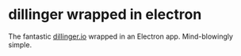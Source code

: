 # dillinger wrapped in electron

The fantastic [dillinger.io](http://dillinger.io) wrapped in an Electron app. Mind-blowingly simple.
